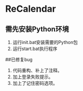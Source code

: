 # ReCalendar
## 需先安装Python环境

1. 运行init.bat安装需要的Python包
2. 运行start.bat执行程序

##已修复bug
1. 代码重构、补上了注释。
2. 加上登录失败提示。
3. 加上了记住密码选项。
